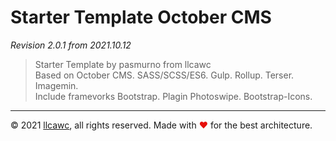 # Starter Template October CMS

_Revision 2.0.1 from 2021.10.12_

> Starter Template by pasmurno from llcawc<br>
> Based on October CMS. SASS/SCSS/ES6. Gulp. Rollup. Terser. Imagemin.<br>
> Include framevorks Bootstrap. Plagin Photoswipe. Bootstrap-Icons.

---

&copy;&nbsp;2021 [llcawc](https://github.com/llcawc), all rights reserved. Made&nbsp;with&nbsp;<span style="color: #e60f0a;">&#10084;</span>&nbsp;for&nbsp;the&nbsp;best&nbsp;architecture.

